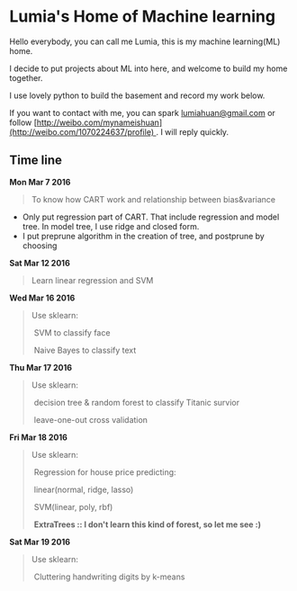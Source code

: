 # Lumia's Home of Machine learning

Hello everybody, you can call me Lumia, this is my machine learning(ML) home.

I decide to put projects about ML into here, and welcome to build my home together.

I use lovely python to build the basement and record my work below.

If you want to contact with me, you can spark lumiahuan@gmail.com or follow [http://weibo.com/mynameishuan](http://weibo.com/1070224637/profile) . I will reply quickly.

## Time line

**Mon Mar 7 2016**

> To know how CART work and relationship between bias&variance

* Only put regression part of CART. That include regression and model tree. In model tree, I use ridge and closed form.
* I put preprune algorithm in the creation of tree, and postprune by choosing

**Sat Mar 12 2016**

> Learn linear regression and SVM

**Wed Mar 16 2016**

> Use sklearn:
> 
> ​	SVM to classify face
> 
> ​	Naive Bayes to classify text

**Thu Mar 17 2016**

> Use sklearn:
> 
> ​	decision tree & random forest to classify Titanic survior
> 
> ​	leave-one-out cross validation

**Fri Mar 18 2016**

> Use sklearn:
> 
> ​	Regression for house price predicting:
> 
> ​		linear(normal, ridge, lasso)
> 
> ​		SVM(linear, poly, rbf)
> 
> ​		**ExtraTrees :: I don't learn this kind of forest, so let me see :)**

**Sat Mar 19 2016**

> Use sklearn:
> 
> ​	Cluttering handwriting digits by k-means